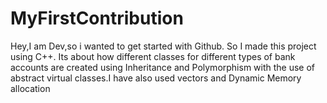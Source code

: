 # MyFirstContribution
Hey,I am Dev,so i wanted to get started with Github. So I made this project using C++. Its about how different classes for different types of bank accounts are created using Inheritance and Polymorphism with the use of abstract virtual classes.I have also used vectors and Dynamic Memory allocation
